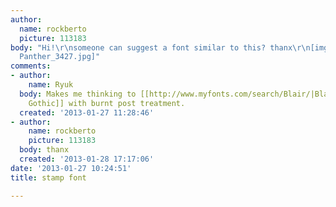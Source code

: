 ```yaml
---
author:
  name: rockberto
  picture: 113183
body: "Hi!\r\nsomeone can suggest a font similar to this? thanx\r\n[img:sites/default/files/old-images/Steel
  Panther_3427.jpg]"
comments:
- author:
    name: Ryuk
  body: Makes me thinking to [[http://www.myfonts.com/search/Blair/|Blair]]/[[http://www.myfonts.com/search/Engravers+gothic|Engravers
    Gothic]] with burnt post treatment.
  created: '2013-01-27 11:28:46'
- author:
    name: rockberto
    picture: 113183
  body: thanx
  created: '2013-01-28 17:17:06'
date: '2013-01-27 10:24:51'
title: stamp font

---
```


